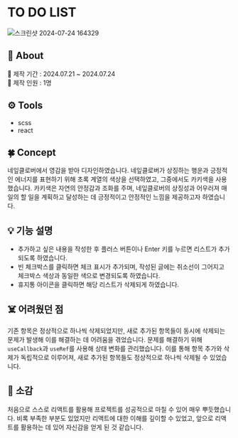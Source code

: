 # TO DO LIST
![스크린샷 2024-07-24 164329](https://github.com/user-attachments/assets/c9e8ca71-c2d3-4287-9db2-0a7f9977a947)

## 📢 About
📆 제작 기간 : 2024.07.21 ~ 2024.07.24 <br>
👤 제작 인원 : 1명

## ⚙️ Tools
- scss
- react

## 🍀 Concept
네잎클로버에서 영감을 받아 디자인하였습니다. 네잎클로버가 상징하는 행운과 긍정적인 에너지를 표현하기 위해 초록 계열의 색상을 선택하였고, 그중에서도 카키색을 사용했습니다. 카키색은 자연의 안정감과 조화를 주며, 네잎클로버의 상징성과 어우러져 매일의 할 일을 계획하고 달성하는 데 긍정적이고 안정적인 느낌을 제공하고자 하였습니다.

## 💡 기능 설명
- 추가하고 싶은 내용을 작성한 후 플러스 버튼이나 Enter 키를 누르면 리스트가 추가되도록 하였습니다.  
- 빈 체크박스를 클릭하면 체크 표시가 추가되며, 작성된 글에는 취소선이 그어지고 체크박스 색상과 동일한 색으로 변경되도록 하였습니다.
- 휴지통 아이콘을 클릭하면 해당 리스트가 삭제되게 하였습니다.
  
## ☠️ 어려웠던 점
기존 항목은 정상적으로 하나씩 삭제되었지만, 새로 추가된 항목들이 동시에 삭제되는 문제가 발생해 이를 해결하는 데 어려움을 겪었습니다. 문제를 해결하기 위해 `useCallback`과 `useRef`를 사용해 상태 변화를 관리했습니다. 이를 통해 항목 추가와 삭제가 독립적으로 이루어져, 새로 추가된 항목들도 정상적으로 하나씩 삭제될 수 있었습니다.

## 🌈 소감
처음으로 스스로 리액트를 활용해 프로젝트를 성공적으로 마칠 수 있어 매우 뿌듯했습니다. 비록 부족한 부분도 있었지만 리액트에 대한 이해를 깊이할 수 있었고, 앞으로 리액트를 활용하는 데 있어 자신감을 얻게 된 것 같습니다.
